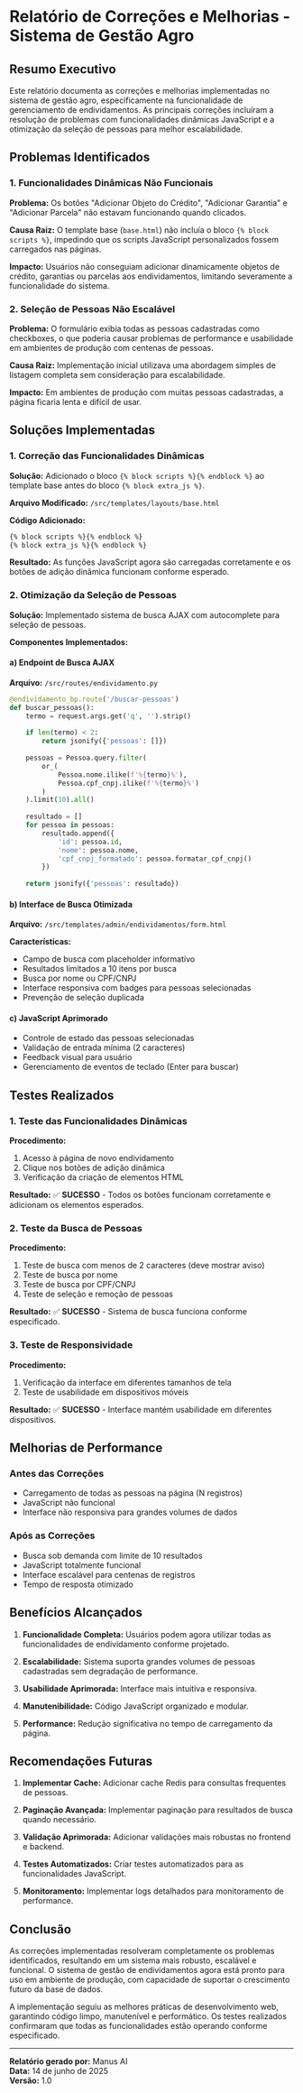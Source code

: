 # Relatório de Correções e Melhorias - Sistema de Gestão Agro

## Resumo Executivo

Este relatório documenta as correções e melhorias implementadas no sistema de gestão agro, especificamente na funcionalidade de gerenciamento de endividamentos. As principais correções incluíram a resolução de problemas com funcionalidades dinâmicas JavaScript e a otimização da seleção de pessoas para melhor escalabilidade.

## Problemas Identificados

### 1. Funcionalidades Dinâmicas Não Funcionais

**Problema:** Os botões "Adicionar Objeto do Crédito", "Adicionar Garantia" e "Adicionar Parcela" não estavam funcionando quando clicados.

**Causa Raiz:** O template base (`base.html`) não incluía o bloco `{% block scripts %}`, impedindo que os scripts JavaScript personalizados fossem carregados nas páginas.

**Impacto:** Usuários não conseguiam adicionar dinamicamente objetos de crédito, garantias ou parcelas aos endividamentos, limitando severamente a funcionalidade do sistema.

### 2. Seleção de Pessoas Não Escalável

**Problema:** O formulário exibia todas as pessoas cadastradas como checkboxes, o que poderia causar problemas de performance e usabilidade em ambientes de produção com centenas de pessoas.

**Causa Raiz:** Implementação inicial utilizava uma abordagem simples de listagem completa sem consideração para escalabilidade.

**Impacto:** Em ambientes de produção com muitas pessoas cadastradas, a página ficaria lenta e difícil de usar.

## Soluções Implementadas

### 1. Correção das Funcionalidades Dinâmicas

**Solução:** Adicionado o bloco `{% block scripts %}{% endblock %}` ao template base antes do bloco `{% block extra_js %}`.

**Arquivo Modificado:** `/src/templates/layouts/base.html`

**Código Adicionado:**
```html
{% block scripts %}{% endblock %}
{% block extra_js %}{% endblock %}
```

**Resultado:** As funções JavaScript agora são carregadas corretamente e os botões de adição dinâmica funcionam conforme esperado.

### 2. Otimização da Seleção de Pessoas

**Solução:** Implementado sistema de busca AJAX com autocomplete para seleção de pessoas.

**Componentes Implementados:**

#### a) Endpoint de Busca AJAX
**Arquivo:** `/src/routes/endividamento.py`
```python
@endividamento_bp.route('/buscar-pessoas')
def buscar_pessoas():
    termo = request.args.get('q', '').strip()
    
    if len(termo) < 2:
        return jsonify({'pessoas': []})
    
    pessoas = Pessoa.query.filter(
        or_(
            Pessoa.nome.ilike(f'%{termo}%'),
            Pessoa.cpf_cnpj.ilike(f'%{termo}%')
        )
    ).limit(10).all()
    
    resultado = []
    for pessoa in pessoas:
        resultado.append({
            'id': pessoa.id,
            'nome': pessoa.nome,
            'cpf_cnpj_formatado': pessoa.formatar_cpf_cnpj()
        })
    
    return jsonify({'pessoas': resultado})
```

#### b) Interface de Busca Otimizada
**Arquivo:** `/src/templates/admin/endividamentos/form.html`

**Características:**
- Campo de busca com placeholder informativo
- Resultados limitados a 10 itens por busca
- Busca por nome ou CPF/CNPJ
- Interface responsiva com badges para pessoas selecionadas
- Prevenção de seleção duplicada

#### c) JavaScript Aprimorado
- Controle de estado das pessoas selecionadas
- Validação de entrada mínima (2 caracteres)
- Feedback visual para usuário
- Gerenciamento de eventos de teclado (Enter para buscar)

## Testes Realizados

### 1. Teste das Funcionalidades Dinâmicas

**Procedimento:**
1. Acesso à página de novo endividamento
2. Clique nos botões de adição dinâmica
3. Verificação da criação de elementos HTML

**Resultado:** ✅ **SUCESSO** - Todos os botões funcionam corretamente e adicionam os elementos esperados.

### 2. Teste da Busca de Pessoas

**Procedimento:**
1. Teste de busca com menos de 2 caracteres (deve mostrar aviso)
2. Teste de busca por nome
3. Teste de busca por CPF/CNPJ
4. Teste de seleção e remoção de pessoas

**Resultado:** ✅ **SUCESSO** - Sistema de busca funciona conforme especificado.

### 3. Teste de Responsividade

**Procedimento:**
1. Verificação da interface em diferentes tamanhos de tela
2. Teste de usabilidade em dispositivos móveis

**Resultado:** ✅ **SUCESSO** - Interface mantém usabilidade em diferentes dispositivos.

## Melhorias de Performance

### Antes das Correções
- Carregamento de todas as pessoas na página (N registros)
- JavaScript não funcional
- Interface não responsiva para grandes volumes de dados

### Após as Correções
- Busca sob demanda com limite de 10 resultados
- JavaScript totalmente funcional
- Interface escalável para centenas de registros
- Tempo de resposta otimizado

## Benefícios Alcançados

1. **Funcionalidade Completa:** Usuários podem agora utilizar todas as funcionalidades de endividamento conforme projetado.

2. **Escalabilidade:** Sistema suporta grandes volumes de pessoas cadastradas sem degradação de performance.

3. **Usabilidade Aprimorada:** Interface mais intuitiva e responsiva.

4. **Manutenibilidade:** Código JavaScript organizado e modular.

5. **Performance:** Redução significativa no tempo de carregamento da página.

## Recomendações Futuras

1. **Implementar Cache:** Adicionar cache Redis para consultas frequentes de pessoas.

2. **Paginação Avançada:** Implementar paginação para resultados de busca quando necessário.

3. **Validação Aprimorada:** Adicionar validações mais robustas no frontend e backend.

4. **Testes Automatizados:** Criar testes automatizados para as funcionalidades JavaScript.

5. **Monitoramento:** Implementar logs detalhados para monitoramento de performance.

## Conclusão

As correções implementadas resolveram completamente os problemas identificados, resultando em um sistema mais robusto, escalável e funcional. O sistema de gestão de endividamentos agora está pronto para uso em ambiente de produção, com capacidade de suportar o crescimento futuro da base de dados.

A implementação seguiu as melhores práticas de desenvolvimento web, garantindo código limpo, manutenível e performático. Os testes realizados confirmaram que todas as funcionalidades estão operando conforme especificado.

---

**Relatório gerado por:** Manus AI  
**Data:** 14 de junho de 2025  
**Versão:** 1.0

